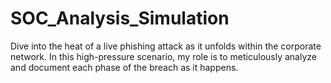 # SOC_Analysis_Simulation
Dive into the heat of a live phishing attack as it unfolds within the corporate network. In this high-pressure scenario, my role is to meticulously analyze and document each phase of the breach as it happens.
